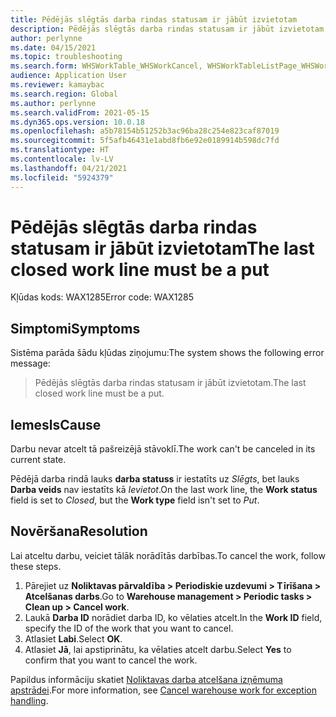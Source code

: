 ```yaml
---
title: Pēdējās slēgtās darba rindas statusam ir jābūt izvietotam
description: Pēdējās slēgtās darba rindas statusam ir jābūt izvietotam
author: perlynne
ms.date: 04/15/2021
ms.topic: troubleshooting
ms.search.form: WHSWorkTable_WHSWorkCancel, WHSWorkTableListPage_WHSWorkCancel
audience: Application User
ms.reviewer: kamaybac
ms.search.region: Global
ms.author: perlynne
ms.search.validFrom: 2021-05-15
ms.dyn365.ops.version: 10.0.18
ms.openlocfilehash: a5b78154b51252b3ac96ba28c254e823caf87019
ms.sourcegitcommit: 5f5afb46431e1abd8fb6e92e0189914b598dc7fd
ms.translationtype: HT
ms.contentlocale: lv-LV
ms.lasthandoff: 04/21/2021
ms.locfileid: "5924379"
---
```

# <a name="the-last-closed-work-line-must-be-a-put"></a><span data-ttu-id="e4c3e-103">Pēdējās slēgtās darba rindas statusam ir jābūt izvietotam</span><span class="sxs-lookup"><span data-stu-id="e4c3e-103">The last closed work line must be a put</span></span>

<span data-ttu-id="e4c3e-104">Kļūdas kods: WAX1285</span><span class="sxs-lookup"><span data-stu-id="e4c3e-104">Error code: WAX1285</span></span>

## <a name="symptoms"></a><span data-ttu-id="e4c3e-105">Simptomi</span><span class="sxs-lookup"><span data-stu-id="e4c3e-105">Symptoms</span></span>

<span data-ttu-id="e4c3e-106">Sistēma parāda šādu kļūdas ziņojumu:</span><span class="sxs-lookup"><span data-stu-id="e4c3e-106">The system shows the following error message:</span></span>

> <span data-ttu-id="e4c3e-107">Pēdējās slēgtās darba rindas statusam ir jābūt izvietotam.</span><span class="sxs-lookup"><span data-stu-id="e4c3e-107">The last closed work line must be a put.</span></span>

## <a name="cause"></a><span data-ttu-id="e4c3e-108">Iemesls</span><span class="sxs-lookup"><span data-stu-id="e4c3e-108">Cause</span></span>

<span data-ttu-id="e4c3e-109">Darbu nevar atcelt tā pašreizējā stāvoklī.</span><span class="sxs-lookup"><span data-stu-id="e4c3e-109">The work can't be canceled in its current state.</span></span>

<span data-ttu-id="e4c3e-110">Pēdējā darba rindā lauks **darba statuss** ir iestatīts uz *Slēgts*, bet lauks **Darba veids** nav iestatīts kā *Ievietot*.</span><span class="sxs-lookup"><span data-stu-id="e4c3e-110">On the last work line, the **Work status** field is set to *Closed*, but the **Work type** field isn't set to *Put*.</span></span>

## <a name="resolution"></a><span data-ttu-id="e4c3e-111">Novēršana</span><span class="sxs-lookup"><span data-stu-id="e4c3e-111">Resolution</span></span>

<span data-ttu-id="e4c3e-112">Lai atceltu darbu, veiciet tālāk norādītās darbības.</span><span class="sxs-lookup"><span data-stu-id="e4c3e-112">To cancel the work, follow these steps.</span></span>

1. <span data-ttu-id="e4c3e-113">Pārejiet uz **Noliktavas pārvaldība \> Periodiskie uzdevumi \> Tīrīšana \> Atcelšanas darbs**.</span><span class="sxs-lookup"><span data-stu-id="e4c3e-113">Go to **Warehouse management \> Periodic tasks \> Clean up \> Cancel work**.</span></span>
1. <span data-ttu-id="e4c3e-114">Laukā **Darba ID** norādiet darba ID, ko vēlaties atcelt.</span><span class="sxs-lookup"><span data-stu-id="e4c3e-114">In the **Work ID** field, specify the ID of the work that you want to cancel.</span></span>
1. <span data-ttu-id="e4c3e-115">Atlasiet **Labi**.</span><span class="sxs-lookup"><span data-stu-id="e4c3e-115">Select **OK**.</span></span>
1. <span data-ttu-id="e4c3e-116">Atlasiet **Jā**, lai apstiprinātu, ka vēlaties atcelt darbu.</span><span class="sxs-lookup"><span data-stu-id="e4c3e-116">Select **Yes** to confirm that you want to cancel the work.</span></span>

<span data-ttu-id="e4c3e-117">Papildus informāciju skatiet [Noliktavas darba atcelšana izņēmuma apstrādei](../../warehousing/cancel-warehouse-work.md).</span><span class="sxs-lookup"><span data-stu-id="e4c3e-117">For more information, see [Cancel warehouse work for exception handling](../../warehousing/cancel-warehouse-work.md).</span></span>

